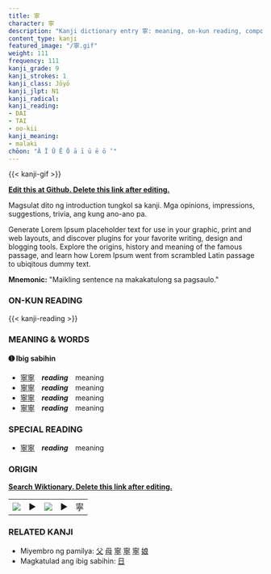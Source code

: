```yaml
---
title: 寧
character: 寧
description: "Kanji dictionary entry 寧: meaning, on-kun reading, compounds, origin, related kanji"
content_type: kanji
featured_image: "/寧.gif"
weight: 111
frequency: 111
kanji_grade: 9
kanji_strokes: 1
kanji_class: Jōyō
kanji_jlpt: N1
kanji_radical: 
kanji_reading: 
- DAI
- TAI
- oo-kii
kanji_meaning:
- malaki
chōon: "Ā Ī Ū Ē Ō ā ī ū ē ō ’"
---
```

[//]: # (Don't edit the line below. Kanji animated GIF code is automatically generated.)
{{< kanji-gif >}}

[//]: # (Edit below this line.)

**[Edit this at Github. Delete this link after editing.](https://github.com/tim0g/tim/tree/main/content/kanji/寧/index.md)**

Magsulat dito ng introduction tungkol sa kanji. Mga opinions, impressions, suggestions, trivia, ang kung ano-ano pa.

Generate Lorem Ipsum placeholder text for use in your graphic, print and web layouts, and discover plugins for your favorite writing, design and blogging tools. Explore the origins, history and meaning of the famous passage, and learn how Lorem Ipsum went from scrambled Latin passage to ubiqitous dummy text.
 
**Mnemonic:** "Maikling sentence na makakatulong sa pagsaulo."

### ON-KUN READING

[//]: # (Don't edit the line below. ON-KUN READING code is automatically generated.)
{{< kanji-reading >}}

### MEANING & WORDS

#### ➊ **Ibig sabihin**
  - [寧](../寧)[寧](../寧)　***reading***　meaning
  - [寧](../寧)[寧](../寧)　***reading***　meaning
  - [寧](../寧)[寧](../寧)　***reading***　meaning
  - [寧](../寧)[寧](../寧)　***reading***　meaning

### SPECIAL READING
  - [寧](../寧)[寧](../寧)　***reading***　meaning

### ORIGIN

**[Search Wiktionary. Delete this link after editing.](https://wiktionary.org/wiki/寧)**
<table class="kanji-table"><tr><td>
<img src="60px-寧-bronze.svg.png">
</td><td>▶</td><td>
<img src="60px-寧-oracle.svg.png">
</td><td>▶</td>
<td class="kanji-origin">寧</td>
</tr></table>

### RELATED KANJI
- Miyembro ng pamilya: [父](../父) [母](../母) [寧](../寧) [寧](../寧) [寧](../寧) [娘](../娘)
- Magkatulad ang ibig sabihin: [日](../日)
